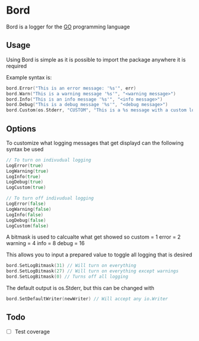 # Bord

Bord is a logger for the [GO](https://golang.org/) programming language

## Usage

Using Bord is simple as it is possible to import the package anywhere it is required 

Example syntax is:
```go
bord.Error("This is an error message: '%s'", err)
bord.Warn("This is a warning message '%s'", "<warning message>")
bord.Info("This is an info message '%s'", "<info message>")
bord.Debug("This is a debug message '%s'", "<debug message>")
bord.Custom(os.Stderr, "CUSTOM", "This is a %s message with a custom log level tag", "custom")
```

## Options

To customize what logging messages that get displayd can the following syntax be used
```go
// To turn on indivudual logging
LogError(true)
LogWarning(true)
LogInfo(true)
LogDebug(true)
LogCustom(true)

// To turn off indivudual logging
LogError(false)
LogWarning(false)
LogInfo(false)
LogDebug(false)
LogCustom(false)
```

A bitmask is used to calcualte what get showed so
custom = 1
error = 2
warning = 4
info = 8
debug = 16

This allows you to input a prepared value to toggle all logging that is desired
```go
bord.SetLogBitmask(31) // Will turn on everything
bord.SetLogBitmask(27) // Will turn on everything except warnings
bord.SetLogBitmask(0) // Turns off all logging
```

The default output is os.Stderr, but this can be changed with
```go
bord.SetDefaultWriter(newWriter) // Will accept any io.Writer
```

## Todo

- [ ] Test coverage